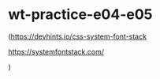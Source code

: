 # wt-practice-e04-e05

<!-- text-alight  -->
<!-- vertical-alight  -->
<!-- text-decoration  -->
<!-- text-transform  -->
<!-- text-shadow -->
<!-- letter-spacing  -->
<!-- text-indent  -->
<!-- line-height  -->
<!-- word-spacing  -->
<!-- font-family  -->
<!-- font-style -->
<!-- font-weight  -->
<!-- font-size  -->

<!-- Google fonts  -->

<!-- System font stack -->

(https://devhints.io/css-system-font-stack

https://systemfontstack.com/

)
